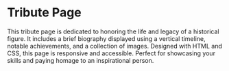 # Tribute Page
 This tribute page is dedicated to honoring the life and legacy of a historical figure. It includes a brief biography displayed using a vertical timeline, notable achievements, and a collection of images. Designed with HTML and CSS, this page is responsive and accessible. Perfect for showcasing your skills and paying homage to an inspirational person.
